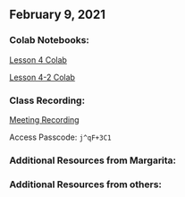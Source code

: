 ## February 9, 2021

### Colab Notebooks:
[Lesson 4 Colab](https://colab.research.google.com/drive/1UZaPc3tL6_JRLUAnFSQyL9bGgViz-i9Y?usp=sharing)

[Lesson 4-2 Colab](https://colab.research.google.com/drive/11c5o1ZbXzSyzA8r-uJSkecoGWq3MgFjH?usp=sharing)

### Class Recording:
[Meeting Recording](https://us02web.zoom.us/rec/share/3_kVmXJWNwSrQUdpzxyD8t7pQl4MUeeUHhYgVUgZCMCj0CrGsVP5zRYR6LWmA9k.dAG3KOyM8T0luP0f)

Access Passcode: `j^qF+3C1`

### Additional Resources from Margarita:

### Additional Resources from others: 
